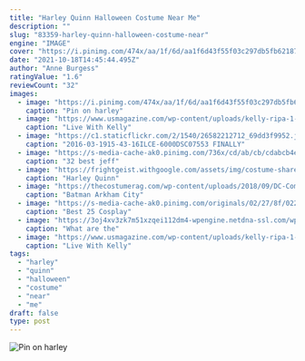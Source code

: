 ```yaml
---
title: "Harley Quinn Halloween Costume Near Me"
description: ""
slug: "83359-harley-quinn-halloween-costume-near"
engine: "IMAGE"
cover: "https://i.pinimg.com/474x/aa/1f/6d/aa1f6d43f55f03c297db5fb62187d1fb--harley-quinn.jpg"
date: "2021-10-18T14:45:44.495Z"
author: "Anne Burgess"
ratingValue: "1.6"
reviewCount: "32"
images:
  - image: "https://i.pinimg.com/474x/aa/1f/6d/aa1f6d43f55f03c297db5fb62187d1fb--harley-quinn.jpg"
    caption: "Pin on harley"
  - image: "https://www.usmagazine.com/wp-content/uploads/kelly-ripa-1-9cffdb65-33c7-4eaf-8089-f015c45d0697.jpg?w=1200&quality=86&strip=all"
    caption: "Live With Kelly"
  - image: "https://c1.staticflickr.com/2/1540/26582212712_69dd3f9952.jpg"
    caption: "2016-03-1915-43-16ILCE-6000DSC07553 FINALLY"
  - image: "https://s-media-cache-ak0.pinimg.com/736x/cd/ab/cb/cdabcb4e62d13bc42a79d835bf074cdd--wound-makeup.jpg"
    caption: "32 best jeff"
  - image: "https://frightgeist.withgoogle.com/assets/img/costume-share/2020/harley-quinn.jpg?v=2020"
    caption: "Harley Quinn"
  - image: "https://thecostumerag.com/wp-content/uploads/2018/09/DC-Comics-Batman-Arkham-Asylum-City-Harley-Quinn-Cosplay-Costume-C-Edition.jpg"
    caption: "Batman Arkham City"
  - image: "https://s-media-cache-ak0.pinimg.com/originals/02/27/8f/02278fe4c99b59862e662e5fe77ab8d0.jpg"
    caption: "Best 25 Cosplay"
  - image: "https://3oj4xv3zk7m51xzqei112dm4-wpengine.netdna-ssl.com/wp-content/uploads/2018/10/Frightgeist_home-768x426.gif"
    caption: "What are the"
  - image: "https://www.usmagazine.com/wp-content/uploads/kelly-ripa-1-9cffdb65-33c7-4eaf-8089-f015c45d0697.jpg?w=1000&quality=86&strip=all"
    caption: "Live With Kelly"
tags:
  - "harley"
  - "quinn"
  - "halloween"
  - "costume"
  - "near"
  - "me"
draft: false
type: post
---
```



![Pin on harley](https://i.pinimg.com/474x/aa/1f/6d/aa1f6d43f55f03c297db5fb62187d1fb--harley-quinn.jpg "Pin on harley")


<!--inArticleAds-->

<!--galleryOne-->


<!--inArticleAds-->

<!--galleryTwo-->


<!--galleryThree-->

